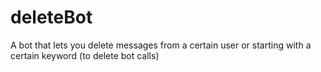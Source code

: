 # deleteBot
A bot that lets you delete messages from a certain user or starting with a certain keyword (to delete bot calls)
